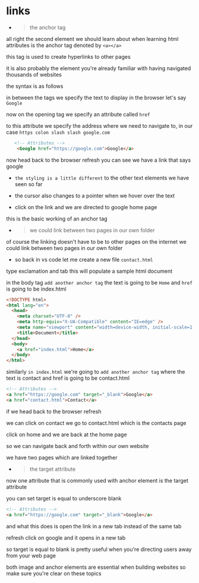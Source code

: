 # links

- > the anchor tag

all right the second element we should learn about when learning html attributes is the anchor tag denoted by `<a></a>`

this tag is used to create hyperlinks to other pages

it is also probably the element you're already familiar with having navigated thousands of websites

the syntax is as follows

in between the tags we specify the text to display in the
browser let's say `Google`

now on the opening tag
we specify an attribute called `href`

to this attribute we specify the address
where we need to navigate to, in our case `https colon slash slash google.com`

```html
   <!-- Attributes -->
    <Google href="https://google.com">Google</a>
```

now head back to the browser refresh
you can see we have a link that says google

- `the styling is a little different` to the
  other text elements we have seen so far

- the cursor also changes to a pointer
  when we hover over the text

- click on the link and we are directed to google home page

this is the basic working of an anchor tag

- > we could link between two pages in our own folder

of course the linking doesn't have to be
to other pages on the internet we could link between two pages in our
own folder

- so back in vs code let me create a new file `contact.html`

type exclamation and tab
this will populate a sample html document

in the body tag `add another anchor tag`
the text is going to be `Home` and `href` is going to be index.html

```html
<!DOCTYPE html>
<html lang="en">
  <head>
    <meta charset="UTF-8" />
    <meta http-equiv="X-UA-Compatible" content="IE=edge" />
    <meta name="viewport" content="width=device-width, initial-scale=1.0" />
    <title>Document</title>
  </head>
  <body>
    <a href="index.html">Home</a>
  </body>
</html>
```

similarly `in index.html` we're going to `add another anchor tag`
where the text is contact and href is going to be contact.html

```html
<!-- Attributes -->
<a href="https://google.com" target="_blank">Google</a>
<a href="contact.html">Contact</a>
```

if we head back to the browser refresh

we can click on contact
we go to contact.html which is the contacts page

click on home
and we are back at the home page

so we can navigate back and forth within
our own website

we have two pages which are linked together

- > the target attribute

now one attribute that is commonly used with anchor element is the target
attribute

you can set target is equal to underscore blank

```html
<!-- Attributes -->
<a href="https://google.com" target="_blank">Google</a>
```

and what this does is open the link in a new tab instead of the same tab

refresh click on google and it opens in a new tab

so target is equal to blank is pretty useful when you're directing users away
from your web page

both image and anchor elements are
essential when building websites so make sure you're clear on these topics
